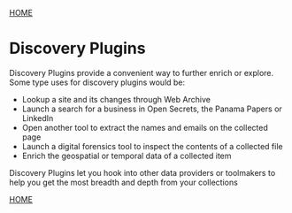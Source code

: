 <a href="/tutorials/">HOME</a>


# Discovery Plugins


Discovery Plugins provide a convenient way to further enrich or explore. Some type
uses for discovery plugins would be:
- Lookup a site and its changes through Web Archive
- Launch a search for a business in Open Secrets, the Panama Papers or LinkedIn
- Open another tool to extract the names and emails on the collected page
- Launch a digital forensics tool to inspect the contents of a collected file
- Enrich the geospatial or temporal data of a collected item

Discovery Plugins let you hook into other data providers or toolmakers to 
help you get the most breadth and depth from your collections

<a href="/tutorials/">HOME</a>

